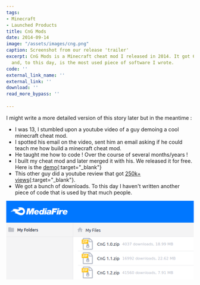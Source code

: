 ```yaml
---
tags:
- Minecraft
- Launched Products
title: CnG Mods
date: 2014-09-14
image: "/assets/images/cng.png"
caption: Screenshot from our release 'trailer'
excerpt: CnG Mods is a Minecraft cheat mod I released in 2014. It got 60k+ downloads,
  and, to this day, is the most used piece of software I wrote.
code: ''
external_link_name: ''
external_link: ''
download: ''
read_more_bypass: ''

---
```

I might write a more detailed version of this story later but in the meantime :

* I was 13, I stumbled upon a youtube video of a guy demoing a cool minecraft cheat mod.
* I spotted his email on the video, sent him an email asking if he could teach me how build a minecraft cheat mod.
* He taught me how to code ! Over the course of several months/years !
* I built my cheat mod and later merged it with his. We released it for free. Here is the [demo](https://www.youtube.com/watch?v=eDS0Vm_zNik){:target="_blank"}
* This other guy did a youtube review that got [250k+ views](https://www.youtube.com/watch?v=A08b88tbsAM){:target="_blank"}.
* We got a bunch of downloads. To this day I haven't written another piece of code that is used by that much people.

![](/assets/images/mf.png)